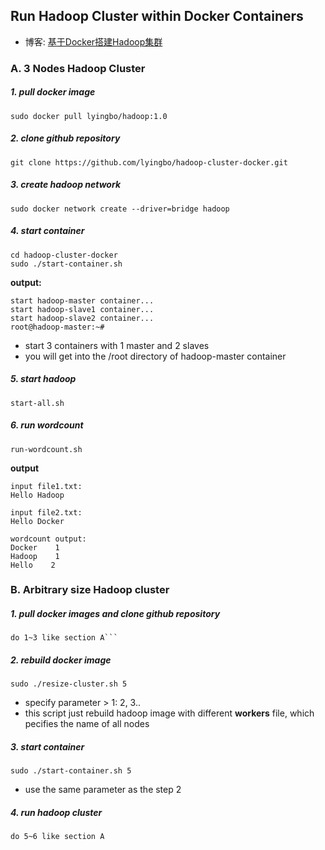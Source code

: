 ## Run Hadoop Cluster within Docker Containers


- 博客: [基于Docker搭建Hadoop集群](http://blog.sina.com.cn/lyingbo/)


### A. 3 Nodes Hadoop Cluster

##### 1. pull docker image

```
sudo docker pull lyingbo/hadoop:1.0
```

##### 2. clone github repository

```
git clone https://github.com/lyingbo/hadoop-cluster-docker.git
```

##### 3. create hadoop network

```
sudo docker network create --driver=bridge hadoop
```

##### 4. start container

```
cd hadoop-cluster-docker
sudo ./start-container.sh
```

**output:**

```
start hadoop-master container...
start hadoop-slave1 container...
start hadoop-slave2 container...
root@hadoop-master:~# 
```
- start 3 containers with 1 master and 2 slaves
- you will get into the /root directory of hadoop-master container

##### 5. start hadoop

```
start-all.sh
```

##### 6. run wordcount

```
run-wordcount.sh
```

**output**

```
input file1.txt:
Hello Hadoop

input file2.txt:
Hello Docker

wordcount output:
Docker    1
Hadoop    1
Hello    2
```

### B. Arbitrary size Hadoop cluster

##### 1. pull docker images and clone github repository

```
do 1~3 like section A```
```

##### 2. rebuild docker image

```
sudo ./resize-cluster.sh 5
```
- specify parameter > 1: 2, 3..
- this script just rebuild hadoop image with different **workers** file, which pecifies the name of all nodes


##### 3. start container

```
sudo ./start-container.sh 5
```
- use the same parameter as the step 2

##### 4. run hadoop cluster 

```
do 5~6 like section A
```
